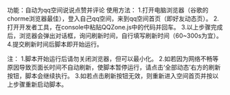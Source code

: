功能：自动为qq空间说说点赞并评论
使用方法：
1.打开电脑浏览器（谷歌的chorme浏览器最佳），登入自己qq空间，来到qq空间首页（即好友动态页）。
2.打开开发者工具，在console中粘贴QQZone.js中的代码并回车。
3.以上步骤完成后，浏览器会弹出对话框，询问刷新时间，自行填写刷新时间（60~300s为宜）。
4.提交刷新时间后脚本即开始运行。

注：
1.脚本开始运行后请勿关闭浏览器，但可以最小化。
2.如若因为网络不畅等原因导致页面长时间不自动刷新，使脚本暂停运行，请点击‘全部动态’右方的刷新按钮，脚本会继续执行。
3.如若点击刷新按钮无效，则重新进入空间首页并按以上步骤重新启动脚本。
